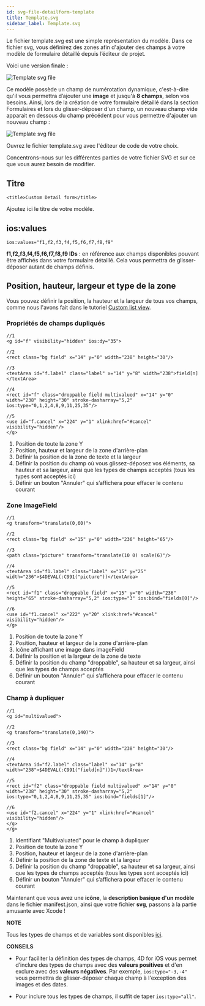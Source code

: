 ```yaml
---
id: svg-file-detailform-template
title: Template.svg
sidebar_label: Template.svg
---
```

Le fichier template.svg est une simple représentation du modèle. Dans ce fichier svg, vous définirez des zones afin d'ajouter des champs à votre modèle de formulaire détaillé depuis l’éditeur de projet.

Voici une version finale :

![Template svg file](assets/en/custom-detailform/detailform-template-svg-file.png)

Ce modèle possède un champ de numérotation dynamique, c'est-à-dire qu'il vous permettra d’ajouter une **image** et jusqu'à **8 champs**, selon vos besoins. Ainsi, lors de la création de votre formulaire détaillé dans la section Formulaires et lors du glisser-déposer d'un champ, un nouveau champ vide apparait en dessous du champ précédent pour vous permettre d'ajouter un nouveau champ :

![Template svg file](assets/en/custom-detailform/detailform-dynamic-field-number.png)

Ouvrez le fichier template.svg avec l'éditeur de code de votre choix.

Concentrons-nous sur les différentes parties de votre fichier SVG et sur ce que vous aurez besoin de modifier.

## Titre

    <title>Custom Detail form</title>
    

Ajoutez ici le titre de votre modèle.

## ios:values

    ios:values="f1,f2,f3,f4,f5,f6,f7,f8,f9"
    

**f1,f2,f3,f4,f5,f6,f7,f8,f9 IDs** : en référence aux champs disponibles pouvant être affichés dans votre formulaire détaillé. Cela vous permettra de glisser-déposer autant de champs définis.

## Position, hauteur, largeur et type de la zone

Vous pouvez définir la position, la hauteur et la largeur de tous vos champs, comme nous l'avons fait dans le tutoriel [Custom list view](creating-listform.html).

### Propriétés de champs dupliqués

    //1
    <g id="f" visibility="hidden" ios:dy="35">
    
    //2
    <rect class="bg field" x="14" y="0" width="238" height="30"/>
    
    //3
    <textArea id="f.label" class="label" x="14" y="8" width="238">field[n]</textArea>
    
    //4
    <rect id="f" class="droppable field multivalued" x="14" y="0" width="238" height="30" stroke-dasharray="5,2" ios:type="0,1,2,4,8,9,11,25,35"/>
    
    //5
    <use id="f.cancel" x="224" y="1" xlink:href="#cancel" visibility="hidden"/>
    </g>
    

1. Position de toute la zone Y
2. Position, hauteur et largeur de la zone d'arrière-plan
3. Définir la position de la zone de texte et la largeur 
4. Définir la position du champ où vous glissez-déposez vos éléments, sa hauteur et sa largeur, ainsi que les types de champs acceptés (tous les types sont acceptés ici)
5. Définir un bouton "Annuler" qui s’affichera pour effacer le contenu courant

### Zone ImageField 

    //1
    <g transform="translate(0,60)">
    
    //2
    <rect class="bg field" x="15" y="0" width="236" height="65"/>
    
    //3
    <path class="picture" transform="translate(10 0) scale(6)"/>
    
    //4
    <textArea id="f1.label" class="label" x="15" y="25" width="236">$4DEVAL(:C991("picture"))</textArea>
    
    //5
    <rect id="f1" class="droppable field" x="15" y="0" width="236" height="65" stroke-dasharray="5,2" ios:type="3" ios:bind="fields[0]"/>
    
    //6
    <use id="f1.cancel" x="222" y="20" xlink:href="#cancel" visibility="hidden"/>
    </g>
    

1. Position de toute la zone Y
2. Position, hauteur et largeur de la zone d'arrière-plan
3. Icône affichant une image dans imageField
4. Définir la position et la largeur de la zone de texte 
5. Définir la position du champ "droppable", sa hauteur et sa largeur, ainsi que les types de champs acceptés 
6. Définir un bouton "Annuler" qui s’affichera pour effacer le contenu courant

### Champ à dupliquer

    //1
    <g id="multivalued">
    
    //2
    <g transform="translate(0,140)">
    
    //3
    <rect class="bg field" x="14" y="0" width="238" height="30"/>
    
    //4
    <textArea id="f2.label" class="label" x="14" y="8" width="238">$4DEVAL(:C991("field[n]"))1</textArea>
    
    //5
    <rect id="f2" class="droppable field multivalued" x="14" y="0" width="238" height="30" stroke-dasharray="5,2" ios:type="0,1,2,4,8,9,11,25,35" ios:bind="fields[1]"/>
    
    //6
    <use id="f2.cancel" x="224" y="1" xlink:href="#cancel" visibility="hidden"/>
    </g>
    </g>
    

1. Identifiant "Multivaluated" pour le champ à dupliquer
2. Position de toute la zone Y
3. Position, hauteur et largeur de la zone d'arrière-plan
4. Définir la position de la zone de texte et la largeur 
5. Définir la position du champ "droppable", sa hauteur et sa largeur, ainsi que les types de champs acceptés (tous les types sont acceptés ici)
6. Définir un bouton "Annuler" qui s’affichera pour effacer le contenu courant

Maintenant que vous avez une **icône**, la **description basique d'un modèle** dans le fichier manifest.json, ainsi que votre fichier **svg**, passons à la partie amusante avec Xcode !<div class = "tips"> 

**NOTE**

Tous les types de champs et de variables sont disponibles [ici](http://doc.4d.com/4Dv17/4D/17/Field-and-Variable-Types.302-3729410.en.html).</div> <div class = "tips"> 

**CONSEILS**

* Pour faciliter la définition des types de champs, 4D for iOS vous permet d’inclure des types de champs avec des **valeurs positives** et d'en exclure avec des **valeurs négatives**. Par exemple, ```ios:type="-3,-4"``` vous permettra de glisser-déposer chaque champ à l'exception des images et des dates.

* Pour inclure tous les types de champs, il suffit de taper ```ios:type="all"```.</div>